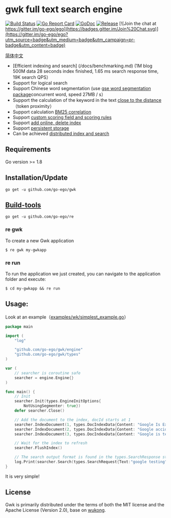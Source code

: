 # gwk full text search engine

<!--<img align="right" src="https://raw.githubusercontent.com/go-ego/ego/master/logo.jpg">-->
<!--[![Build Status](https://travis-ci.org/go-ego/ego.svg)](https://travis-ci.org/go-ego/ego)
[![codecov](https://codecov.io/gh/go-ego/ego/branch/master/graph/badge.svg)](https://codecov.io/gh/go-ego/ego)-->
<!--<a href="https://circleci.com/gh/go-ego/ego/tree/dev"><img src="https://img.shields.io/circleci/project/go-ego/ego/dev.svg" alt="Build Status"></a>-->
<!--[![CircleCI Status](https://circleci.com/gh/go-ego/gwk.svg?style=shield)](https://circleci.com/gh/go-ego/gwk)-->
[![Build Status](https://travis-ci.org/go-ego/gwk.svg)](https://travis-ci.org/go-ego/gwk)
[![Go Report Card](https://goreportcard.com/badge/github.com/go-ego/gwk)](https://goreportcard.com/report/github.com/go-ego/gwk)
[![GoDoc](https://godoc.org/github.com/go-ego/gwk?status.svg)](https://godoc.org/github.com/go-ego/gwk)
[![Release](https://github-release-version.herokuapp.com/github/go-ego/gwk/release.svg?style=flat)](https://github.com/go-ego/gwk/releases/latest)
[![Join the chat at https://gitter.im/go-ego/ego](https://badges.gitter.im/Join%20Chat.svg)](https://gitter.im/go-ego/ego?utm_source=badge&utm_medium=badge&utm_campaign=pr-badge&utm_content=badge)
<!--<a href="https://github.com/go-ego/ego/releases"><img src="https://img.shields.io/badge/%20version%20-%206.0.0%20-blue.svg?style=flat-square" alt="Releases"></a>-->

[简体中文](https://github.com/go-ego/gwk/blob/master/README_zh.md)


* [Efficient indexing and search] (/docs/benchmarking.md) (1M blog 500M data 28 seconds index finished, 1.65 ms search response time, 19K search QPS）
* Support for logical search
* Support Chinese word segmentation (use [gse word segmentation package](https://github.com/go-ego/gse)concurrent word, speed 27MB / s）
* Support the calculation of the keyword in the text [close to the distance](/docs/token_proximity.md)（token proximity）
* Support calculation [BM25 correlation](/docs/bm25.md)
* Support [custom scoring field and scoring rules](/docs/custom_scoring_criteria.md)
* Support [add online, delete index](/docs/realtime_indexing.md)
* Support [persistent storage](/docs/persistent_storage.md)
* Can be achieved [distributed index and search](/docs/distributed_indexing_and_search.md)

## Requirements
Go version >= 1.8

## Installation/Update

```
go get -u github.com/go-ego/gwk
```

## [Build-tools](https://github.com/go-ego/re)
```
go get -u github.com/go-ego/re 
```
### re gwk
To create a new Gwk application

```
$ re gwk my-gwkapp
```

### re run

To run the application we just created, you can navigate to the application folder and execute:
```
$ cd my-gwkapp && re run
```

## Usage:

Look at an example（[examples/wk/simplest_example.go](/examples/simplest_example.go)）
```go
package main

import (
	"log"

	"github.com/go-ego/gwk/engine"
	"github.com/go-ego/gwk/types"
)

var (
	// searcher is coroutine safe
	searcher = engine.Engine{}
)

func main() {
	// Init
	searcher.Init(types.EngineInitOptions{
		NotUsingSegmenter: true})
	defer searcher.Close()

	// Add the document to the index, docId starts at 1
	searcher.IndexDocument(1, types.DocIndexData{Content: "Google Is Experimenting With Virtual Reality Advertising"}, false)
	searcher.IndexDocument(2, types.DocIndexData{Content: "Google accidentally pushed Bluetooth update for Home speaker early"}, false)
	searcher.IndexDocument(3, types.DocIndexData{Content: "Google is testing another Search results layout with rounded cards, new colors, and the 4 mysterious colored dots again"}, false)

	// Wait for the index to refresh
	searcher.FlushIndex()

	// The search output format is found in the types.SearchResponse structure
	log.Print(searcher.Search(types.SearchRequest{Text:"google testing"}))
}
```

It is very simple!

## License

Gwk is primarily distributed under the terms of both the MIT license and the Apache License (Version 2.0), base on [wukong](https://github.com/huichen/wukong).